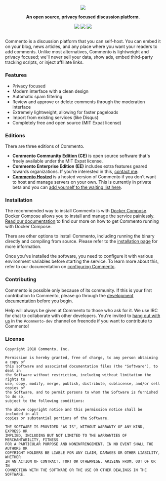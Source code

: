 <p align="center">
<a href="https://commento.io"><img src="https://cdn.commento.io/images/banner.png"></a>
</p>

<p align="center"><b>An open source, privacy focused discussion platform.</b></p>

<p align="center">
<a href="https://demo.commento.io"><img src="https://img.shields.io/badge/demo-live-red.svg?style=for-the-badge&colorA=1e2127&colorB=98c379&label=demo"></a>
<a href="https://irc.commento.io"><img src="https://img.shields.io/badge/irc-%23commento-red.svg?style=for-the-badge&colorA=1e2127&colorB=c678dd&label=freenode"></a>
<a href="https://gitlab.com/commento/commento-ce/container_registry"><img src="https://img.shields.io/badge/live-commento-red.svg?style=for-the-badge&colorA=1e2127&colorB=56b6c2&label=docker"></a>
</p>

<h2 align="center"></h2>

Commento is a discussion platform that you can self-host. You can embed it on your blog, news articles, and any place where you want your readers to add comments. Unlike most alternatives, Commento is lightweight and privacy focused; we'll never sell your data, show ads, embed third-party tracking scripts, or inject affiliate links.

### Features

 - Privacy focused
 - Modern interface with a clean design
 - Automatic spam filtering
 - Review and approve or delete comments through the moderation interface
 - Extremely lightweight, allowing for faster pageloads
 - Import from existing services (like Disqus)
 - Completely free and open source (MIT Expat license)

### Editions

There are three editions of Commento.

 - **Commento Community Edition (CE)** is open source software that's freely available under the MIT Expat license.
 - **Commento Enterprise Edition (EE)** includes extra features geared towards organizations. If you're interested in this, [contact me](mailto:c.adhityaa@gmail.com).
 - [**Commento Hosted**](https://commento.io) is a hosted version of Commento if you don't want to host and manage servers on your own. This is currently in private beta and you can [add yourself to the waiting list here](https://commento.io).

### Installation

The recommended way to install Commento is with [Docker Compose](https://docs.docker.com/compose). Docker Compose allows you to install and manage the service painlessly. [Read our documentation](http://docs.commento.io/installation-docker.html) to find our more on how to get Commento running with Docker Compose.

There are other options to install Commento, including running the binary directly and compiling from source. Please refer to the [installation page](https://docs.commento.io/installation.html) for more information.

Once you've installed the software, you need to configure it with various environment variables before starting the service. To learn more about this, refer to our documentation on [configuring Commento](https://docs.commento.io/configuration.html).

### Contributing

Commento is possible only because of its community. If this is your first contribution to Commento, please go through the [development documentation](https://docs.commento.io/contributing.html) before you begin.

Help will always be given at Commento to those who ask for it. We use IRC for chat to collaborate with other developers. You're invited to [hang out with us](https://irc.commento.io) in the `#commento-dev` channel on freenode if you want to contribute to Commento!

### License

```
Copyright 2018 Commento, Inc.

Permission is hereby granted, free of charge, to any person obtaining a copy of
this software and associated documentation files (the "Software"), to deal in
the Software without restriction, including without limitation the rights to
use, copy, modify, merge, publish, distribute, sublicense, and/or sell copies of
the Software, and to permit persons to whom the Software is furnished to do so,
subject to the following conditions:

The above copyright notice and this permission notice shall be included in all
copies or substantial portions of the Software.

THE SOFTWARE IS PROVIDED "AS IS", WITHOUT WARRANTY OF ANY KIND, EXPRESS OR
IMPLIED, INCLUDING BUT NOT LIMITED TO THE WARRANTIES OF MERCHANTABILITY, FITNESS
FOR A PARTICULAR PURPOSE AND NONINFRINGEMENT. IN NO EVENT SHALL THE AUTHORS OR
COPYRIGHT HOLDERS BE LIABLE FOR ANY CLAIM, DAMAGES OR OTHER LIABILITY, WHETHER
IN AN ACTION OF CONTRACT, TORT OR OTHERWISE, ARISING FROM, OUT OF OR IN
CONNECTION WITH THE SOFTWARE OR THE USE OR OTHER DEALINGS IN THE SOFTWARE.
```

